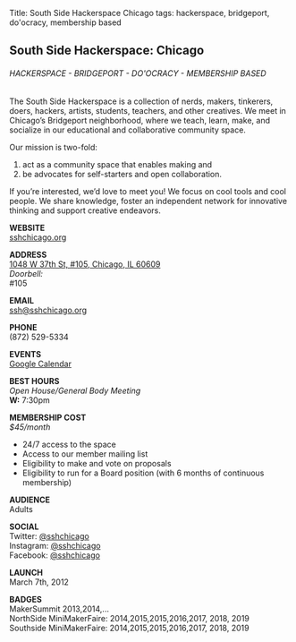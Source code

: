 Title: South Side Hackerspace Chicago
tags: hackerspace, bridgeport, do'ocracy, membership based

## South Side Hackerspace: Chicago
###### HACKERSPACE - BRIDGEPORT - DO'OCRACY - MEMBERSHIP BASED
The South Side Hackerspace is a collection of nerds, makers, tinkerers, doers, hackers, artists, students, teachers, and other creatives. We meet in Chicago’s Bridgeport neighborhood, where we teach, learn, make, and socialize in our educational and collaborative community space.

Our mission is two-fold:  
1. act as a community space that enables making and
2. be advocates for self-starters and open collaboration.

If you’re interested, we’d love to meet you! We focus on cool tools and cool people. We share knowledge, foster an independent network for innovative thinking and support creative endeavors. 

**WEBSITE**  
[sshchicago.org](https://sshchicago.org/)  

**ADDRESS**  
[1048 W 37th St, #105, Chicago, IL 60609](https://goo.gl/maps/D77vvc8LWKvHoxps7)  
_Doorbell:_  
 #105

**EMAIL**  
[ssh@sshchicago.org](mailto:ssh@sshchicago.org)

**PHONE**  
(872) 529-5334 

**EVENTS**  
[Google Calendar](https://calendar.google.com/calendar/embed?src=ssh%40sshchicago.org&ctz=America/Chicago)  

**BEST HOURS**  
_Open House/General Body Meeting_  
**W:** 7:30pm  

**MEMBERSHIP COST**  
_$45/month_  
* 24/7 access to the space  
* Access to our member mailing list  
* Eligibility to make and vote on proposals  
* Eligibility to run for a Board position (with 6 months of continuous membership)  

**AUDIENCE**  
Adults  

**SOCIAL**  
Twitter: [@sshchicago](https://twitter.com/sshchicago)  
Instagram: [@sshchicago](https://www.instagram.com/sshchicago/)  
Facebook: [@sshchicago](https://www.facebook.com/sshchicago)

**LAUNCH**  
March 7th, 2012  

 **BADGES**  
MakerSummit 2013,2014,...  
NorthSide MiniMakerFaire: 2014,2015,2015,2016,2017, 2018, 2019  
Southside MiniMakerFaire: 2014,2015,2015,2016,2017, 2018, 2019   
